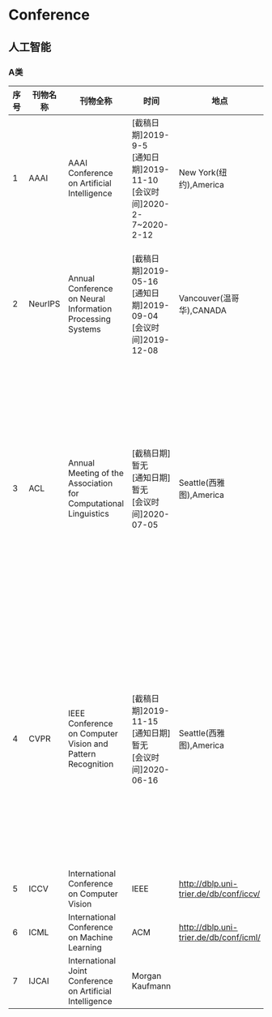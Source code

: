 # Conference
## 人工智能
### A类
序号|刊物名称|刊物全称|时间|地点|备注
-|-|-|-|-|-
1|AAAI|AAAI Conference on Artificial Intelligence|[截稿日期]2019-9-5<br>[通知日期]2019-11-10<br>[会议时间]2020-2-7~2020-2-12|New York(纽约),America|人工智能顶级会议
2|NeurIPS|Annual Conference on Neural Information Processing Systems|[截稿日期]2019-05-16<br>[通知日期]2019-09-04<br>[会议时间]2019-12-08|Vancouver(温哥华),CANADA|投稿论文都要回答关于研究可复现的问题。
3|ACL|Annual Meeting of the Association for Computational Linguistics|[截稿日期]暂无<br>[通知日期]暂无<br>[会议时间]2020-07-05|Seattle(西雅图),America|ACL是计算语言学领域的首要会议，涉及广泛的各种研究领域，涉及自然语言的计算方法
4|CVPR|IEEE Conference on Computer Vision and Pattern Recognition|[截稿日期]2019-11-15<br>[通知日期]暂无<br>[会议时间]2020-06-16|Seattle(西雅图),America|CVPR是首屈一指的年度计算机视觉活动，包括主要会议和几个共同举办的研讨会和短期课程。
5|ICCV|International Conference on Computer Vision|IEEE|http://dblp.uni-trier.de/db/conf/iccv/
6|ICML|International Conference on Machine Learning|ACM|http://dblp.uni-trier.de/db/conf/icml/
7|IJCAI|International Joint Conference on Artificial Intelligence|Morgan Kaufmann
